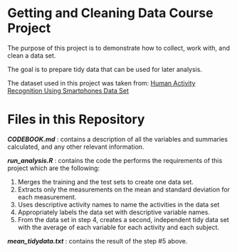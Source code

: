# Getting and Cleaning Data Course Project

The purpose of this project is to demonstrate how to collect, work with, and clean a data set. 

The goal is to prepare tidy data that can be used for later analysis.

The dataset used in this project was taken from:
[Human Activity Recognition Using Smartphones Data Set](http://archive.ics.uci.edu/ml/datasets/Human+Activity+Recognition+Using+Smartphones)

# Files in this Repository

_**CODEBOOK.md**_ : contains a description of all the variables and summaries calculated, and any other relevant information.

_**run_analysis.R**_ : contains the code the performs the requirements of this project which are the following:
1. Merges the training and the test sets to create one data set.
2. Extracts only the measurements on the mean and standard deviation for each measurement.
3. Uses descriptive activity names to name the activities in the data set
4. Appropriately labels the data set with descriptive variable names.
5. From the data set in step 4, creates a second, independent tidy data set with the average of each variable for each activity and each subject.

_**mean_tidydata.txt**_ : contains the result of the step #5 above.